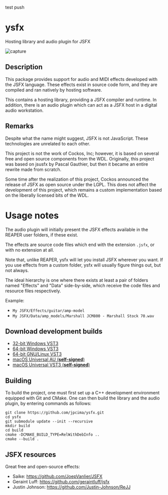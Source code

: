 test push

# ysfx

Hosting library and audio plugin for JSFX

![capture](docs/capture.png)

## Description

This package provides support for audio and MIDI effects developed with the JSFX
language. These effects exist in source code form, and they are compiled and ran
natively by hosting software.

This contains a hosting library, providing a JSFX compiler and runtime.
In addition, there is an audio plugin which can act as a JSFX host in a digital
audio workstation.

## Remarks

Despite what the name might suggest, JSFX is not JavaScript.
These technologies are unrelated to each other.

This project is not the work of Cockos, Inc; however, it is based on several
free and open source components from the WDL. Originally, this project was based
on jsusfx by Pascal Gauthier, but then it became an entire rewrite made from
scratch.

Some time after the realization of this project, Cockos announced the release of
JSFX as open source under the LGPL. This does not affect the development of this
project, which remains a custom implementation based on the liberally licensed
bits of the WDL.

# Usage notes

The audio plugin will initially present the JSFX effects available in the REAPER
user folders, if these exist.

The effects are source code files which end with the extension `.jsfx`, or with
no extension at all.

Note that, unlike REAPER, ysfx will let you install JSFX wherever you want.
If you use effects from a custom folder, ysfx will usually figure things out, but
not always.

The ideal hierarchy is one where there exists at least a pair of folders named
"Effects" and "Data" side-by-side, which receive the code files and resource files
respectively.

Example:
- `My JSFX/Effects/guitar/amp-model`
- `My JSFX/Data/amp_models/Marshall JCM800 - Marshall Stock 70.wav`

## Download development builds

- [32-bit Windows VST3](https://nightly.link/jpcima/ysfx/workflows/build/master/Windows%2032-bit%20VST3.zip)
- [64-bit Windows VST3](https://nightly.link/jpcima/ysfx/workflows/build/master/Windows%2064-bit%20VST3.zip)
- [64-bit GNU/Linux VST3](https://nightly.link/jpcima/ysfx/workflows/build/master/Linux%2064-bit%20VST3.zip)
- [macOS Universal AU (**self-signed**)](https://nightly.link/jpcima/ysfx/workflows/build/master/macOS%20AU.zip)
- [macOS Universal VST3 (**self-signed**)](https://nightly.link/jpcima/ysfx/workflows/build/master/macOS%20VST3.zip)

## Building

To build the project, one must first set up a C++ development environment
equipped with Git and CMake. One can then build the library and the audio
plugin, by entering commands as follows:

```
git clone https://github.com/jpcima/ysfx.git
cd ysfx
git submodule update --init --recursive
mkdir build
cd build
cmake -DCMAKE_BUILD_TYPE=RelWithDebInfo ..
cmake --build .
```

## JSFX resources

Great free and open-source effects:

- Saike: https://github.com/JoepVanlier/JSFX
- Geraint Luff: https://github.com/geraintluff/jsfx
- Justin Johnson: https://github.com/Justin-Johnson/ReJJ

